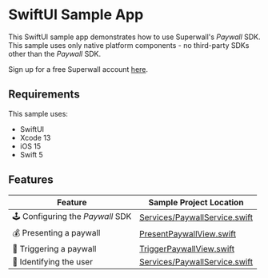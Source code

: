 # SwiftUI Sample App

This SwiftUI sample app demonstrates how to use Superwall's *Paywall* SDK. This sample uses only native platform components - no third-party SDKs other than the *Paywall* SDK.

Sign up for a free Superwall account [here](https://superwall.com).


## Requirements

This sample uses:

- SwiftUI
- Xcode 13
- iOS 15
- Swift 5

## Features

| Feature                             | Sample Project Location                   |
| ----------------------------------- | ----------------------------------------- |
| 🕹 Configuring the *Paywall* SDK    | [Services/PaywallService.swift](Shared/Sources/Services/PaywallService.swift) |
| 💰 Presenting a paywall             | [PresentPaywallView.swift](Shared/Sources/PresentPaywallView.swift) |
| 🔐 Triggering a paywall             | [TriggerPaywallView.swift](Shared/Sources/TriggerPaywallView.swift) |
| 👥 Identifying the user             | [Services/PaywallService.swift](Shared/Sources/Services/PaywallService.swift#L31) |
